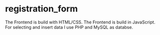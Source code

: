 # registration_form
The Frontend is build with HTML/CSS.
The Frontend is build in JavaScript.
For selecting and insert data I use PHP and MySQL as databse.
